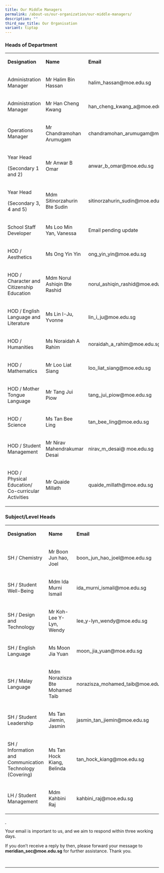 ```yaml
---
title: Our Middle Managers
permalink: /about-us/our-organization/our-middle-managers/
description: ""
third_nav_title: Our Organisation
variant: tiptap
---
```

<h3>Heads of Department </h3>
<table style="minWidth: 75px">
<colgroup>
<col>
<col>
<col>
</colgroup>
<tbody>
<tr>
<td rowspan="1" colspan="1">
<p><strong>Designation</strong>
</p>
</td>
<td rowspan="1" colspan="1">
<p><strong>Name</strong>
</p>
</td>
<td rowspan="1" colspan="1">
<p><strong>Email</strong>
</p>
</td>
</tr>
<tr>
<td rowspan="1" colspan="1">
<p>Administration Manager</p>
</td>
<td rowspan="1" colspan="1">
<p>Mr Halim Bin Hassan</p>
</td>
<td rowspan="1" colspan="1">
<p><a rel="noopener noreferrer nofollow" target="_blank">halim_hassan@moe.edu.sg</a>
</p>
</td>
</tr>
<tr>
<td rowspan="1" colspan="1">
<p>Administration Manager</p>
</td>
<td rowspan="1" colspan="1">
<p>Mr Han Cheng Kwang</p>
</td>
<td rowspan="1" colspan="1">
<p><a rel="noopener noreferrer nofollow" target="_blank">han_cheng_kwang_a@moe.edu.sg</a>
</p>
</td>
</tr>
<tr>
<td rowspan="1" colspan="1">
<p>Operations Manager</p>
</td>
<td rowspan="1" colspan="1">
<p>Mr Chandramohan Arumugam</p>
</td>
<td rowspan="1" colspan="1">
<p><a rel="noopener noreferrer nofollow" target="_blank">chandramohan_arumugam@moe.edu.sg</a>
</p>
</td>
</tr>
<tr>
<td rowspan="1" colspan="1">
<p>Year Head</p>
<p>(Secondary 1 and 2)</p>
</td>
<td rowspan="1" colspan="1">
<p>Mr Anwar B Omar</p>
</td>
<td rowspan="1" colspan="1">
<p><a rel="noopener noreferrer nofollow" target="_blank">anwar_b_omar@moe.edu.sg</a>
</p>
</td>
</tr>
<tr>
<td rowspan="1" colspan="1">
<p>Year Head</p>
<p>(Secondary 3, 4 and 5)</p>
</td>
<td rowspan="1" colspan="1">
<p>Mdm Sitinorzahurin Bte Sudin</p>
</td>
<td rowspan="1" colspan="1">
<p><a rel="noopener noreferrer nofollow" target="_blank">sitinorzahurin_sudin@moe.edu.sg</a>
</p>
</td>
</tr>
<tr>
<td rowspan="1" colspan="1">
<p>School Staff Developer</p>
</td>
<td rowspan="1" colspan="1">
<p>Ms Loo Min Yan, Vanessa</p>
</td>
<td rowspan="1" colspan="1">
<p>Email pending update</p>
</td>
</tr>
<tr>
<td rowspan="1" colspan="1">
<p>HOD / Aesthetics</p>
</td>
<td rowspan="1" colspan="1">
<p>Ms Ong Yin Yin</p>
</td>
<td rowspan="1" colspan="1">
<p><a rel="noopener noreferrer nofollow" target="_blank">ong_yin_yin@moe.edu.sg</a>
</p>
</td>
</tr>
<tr>
<td rowspan="1" colspan="1">
<p>HOD / Character and Citizenship Education</p>
</td>
<td rowspan="1" colspan="1">
<p>Mdm Norul Ashiqin Bte Rashid</p>
</td>
<td rowspan="1" colspan="1">
<p><a rel="noopener noreferrer nofollow" target="_blank">norul_ashiqin_rashid@moe.edu.sg</a>
</p>
</td>
</tr>
<tr>
<td rowspan="1" colspan="1">
<p>HOD / English Language and Literature</p>
</td>
<td rowspan="1" colspan="1">
<p>Ms Lin I-Ju, Yvonne</p>
</td>
<td rowspan="1" colspan="1">
<p><a rel="noopener noreferrer nofollow" target="_blank">lin_i_ju@moe.edu.sg</a>
</p>
</td>
</tr>
<tr>
<td rowspan="1" colspan="1">
<p>HOD / Humanities</p>
</td>
<td rowspan="1" colspan="1">
<p>Ms Noraidah A Rahim</p>
</td>
<td rowspan="1" colspan="1">
<p><a rel="noopener noreferrer nofollow" target="_blank">noraidah_a_rahim@moe.edu.sg</a>
</p>
</td>
</tr>
<tr>
<td rowspan="1" colspan="1">
<p>HOD / Mathematics</p>
</td>
<td rowspan="1" colspan="1">
<p>Mr Loo Liat Siang</p>
</td>
<td rowspan="1" colspan="1">
<p><a rel="noopener noreferrer nofollow" target="_blank">loo_liat_siang@moe.edu.sg</a>
</p>
</td>
</tr>
<tr>
<td rowspan="1" colspan="1">
<p>HOD / Mother Tongue Language</p>
</td>
<td rowspan="1" colspan="1">
<p>Mr Tang Jui Piow</p>
</td>
<td rowspan="1" colspan="1">
<p><a rel="noopener noreferrer nofollow" target="_blank">tang_jui_piow@moe.edu.sg</a>
</p>
</td>
</tr>
<tr>
<td rowspan="1" colspan="1">
<p>HOD / Science</p>
</td>
<td rowspan="1" colspan="1">
<p>Ms Tan Bee Ling</p>
</td>
<td rowspan="1" colspan="1">
<p><a rel="noopener noreferrer nofollow" target="_blank">tan_bee_ling@moe.edu.sg</a>
</p>
</td>
</tr>
<tr>
<td rowspan="1" colspan="1">
<p>HOD / Student Management</p>
</td>
<td rowspan="1" colspan="1">
<p>Mr Nirav Mahendrakumar Desai</p>
</td>
<td rowspan="1" colspan="1">
<p>nirav_m_desai@ <a rel="noopener noreferrer nofollow" target="_blank">moe.edu.sg</a>
</p>
</td>
</tr>
<tr>
<td rowspan="1" colspan="1">
<p>HOD / Physical Education/ Co-curricular Activities</p>
</td>
<td rowspan="1" colspan="1">
<p>Mr Quaide Millath</p>
</td>
<td rowspan="1" colspan="1">
<p><a rel="noopener noreferrer nofollow" target="_blank">quaide_millath@moe.edu.sg</a>
</p>
</td>
</tr>
</tbody>
</table>
<h3>Subject/Level Heads </h3>
<table style="minWidth: 75px">
<colgroup>
<col>
<col>
<col>
</colgroup>
<tbody>
<tr>
<td rowspan="1" colspan="1">
<p><strong>Designation</strong>
</p>
</td>
<td rowspan="1" colspan="1">
<p><strong>Name</strong>
</p>
</td>
<td rowspan="1" colspan="1">
<p><strong>Email</strong>
</p>
</td>
</tr>
<tr>
<td rowspan="1" colspan="1">
<p>SH / Chemistry</p>
</td>
<td rowspan="1" colspan="1">
<p>Mr Boon Jun hao, Joel</p>
</td>
<td rowspan="1" colspan="1">
<p><a rel="noopener noreferrer nofollow" target="_blank">boon_jun_hao_joel@moe.edu.sg</a>
</p>
</td>
</tr>
<tr>
<td rowspan="1" colspan="1">
<p>SH / Student Well-Being</p>
</td>
<td rowspan="1" colspan="1">
<p>Mdm Ida Murni Ismail</p>
</td>
<td rowspan="1" colspan="1">
<p><a rel="noopener noreferrer nofollow" target="_blank">ida_murni_ismail@moe.edu.sg</a>
</p>
</td>
</tr>
<tr>
<td rowspan="1" colspan="1">
<p>SH / Design and Technology</p>
</td>
<td rowspan="1" colspan="1">
<p>Mr Koh-Lee Y-Lyn, Wendy</p>
</td>
<td rowspan="1" colspan="1">
<p><a rel="noopener noreferrer nofollow" target="_blank">lee_y-lyn_wendy@moe.edu.sg</a>
</p>
</td>
</tr>
<tr>
<td rowspan="1" colspan="1">
<p>SH / English Language</p>
</td>
<td rowspan="1" colspan="1">
<p>Ms Moon Jia Yuan</p>
</td>
<td rowspan="1" colspan="1">
<p><a rel="noopener noreferrer nofollow" target="_blank">moon_jia_yuan@moe.edu.sg</a>
</p>
</td>
</tr>
<tr>
<td rowspan="1" colspan="1">
<p>SH / Malay Language</p>
</td>
<td rowspan="1" colspan="1">
<p>Mdm Norazisza Bte Mohamed Taib</p>
</td>
<td rowspan="1" colspan="1">
<p><a rel="noopener noreferrer nofollow" target="_blank">norazisza_mohamed_taib@moe.edu.sg</a>
</p>
</td>
</tr>
<tr>
<td rowspan="1" colspan="1">
<p>SH / Student Leadership</p>
</td>
<td rowspan="1" colspan="1">
<p>Ms Tan Jiemin, Jasmin</p>
</td>
<td rowspan="1" colspan="1">
<p><a rel="noopener noreferrer nofollow" target="_blank">jasmin_tan_jiemin@moe.edu.sg</a>
</p>
</td>
</tr>
<tr>
<td rowspan="1" colspan="1">
<p>SH / Information and Communication Technology (Covering)</p>
</td>
<td rowspan="1" colspan="1">
<p>Ms Tan Hock Kiang, Belinda</p>
</td>
<td rowspan="1" colspan="1">
<p><a rel="noopener noreferrer nofollow" target="_blank">tan_hock_kiang@moe.edu.sg</a>
</p>
</td>
</tr>
<tr>
<td rowspan="1" colspan="1">
<p>LH / Student Management</p>
</td>
<td rowspan="1" colspan="1">
<p>Mdm Kahbini Raj</p>
</td>
<td rowspan="1" colspan="1">
<p><a rel="noopener noreferrer nofollow" target="_blank">kahbini_raj@moe.edu.sg</a>
</p>
</td>
</tr>
</tbody>
</table>
<p><strong><u>&nbsp;</u></strong>
</p>
<p>Your email is important to us, and we aim to respond within three working
days.</p>
<p>If you don’t receive a reply by then, please forward your message to <strong><a rel="noopener noreferrer nofollow" target="_blank">meridian_sec@moe.edu.sg</a></strong> for
further assistance. Thank you.
<br>
</p>
<p>
<br>
</p>
<hr>
<p></p>